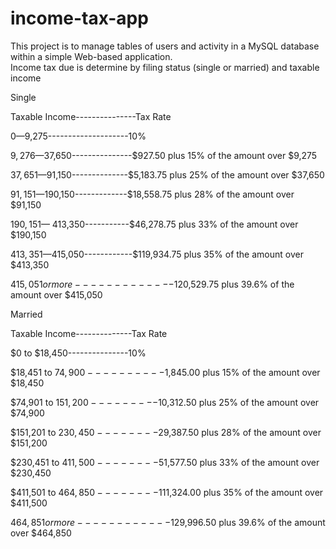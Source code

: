 # income-tax-app
This project is to manage tables of users and activity in a MySQL database within a simple Web-based application.  
Income tax due is determine by filing status (single or married) and taxable income

Single

Taxable Income---------------Tax Rate

$0—$9,275--------------------10%

$9,276—$37,650---------------$927.50 plus 15% of the amount over $9,275

$37,651—$91,150--------------$5,183.75 plus 25% of the amount over $37,650

$91,151—$190,150-------------$18,558.75 plus 28% of the amount over $91,150

$190,151—$ 413,350-----------$46,278.75 plus 33% of the amount over $190,150

$413,351—$415,050------------$119,934.75 plus 35% of the amount over $413,350

$415,051 or more-------------$120,529.75 plus 39.6% of the amount over $415,050

Married

Taxable Income--------------Tax Rate

$0 to $18,450---------------10%

$18,451 to $74,900----------$1,845.00 plus 15% of the amount over $18,450

$74,901 to $151,200---------$10,312.50 plus 25% of the amount over $74,900

$151,201 to $230,450--------$29,387.50 plus 28% of the amount over $151,200

$230,451 to $411,500--------$51,577.50 plus 33% of the amount over $230,450

$411,501 to $464,850--------$111,324.00 plus 35% of the amount over $411,500

$464,851 or more------------$129,996.50 plus 39.6% of the amount over $464,850

